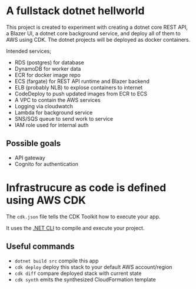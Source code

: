 # A fullstack dotnet hellworld

This project is created to experiment with creating a dotnet core REST API, a Blazer UI, a dotnet core background service, and deploy all of them to AWS using CDK.
The dotnet projects will be deployed as docker containers. 

Intended services;
- RDS (postgres) for database
- DynamoDB for worker data
- ECR for docker image repo
- ECS (fargate) for REST API runtime and Blazer backend
- ELB (probably NLB) to explose containers to internet
- CodeDeploy to push updated images from ECR to ECS
- A VPC to contain the AWS services
- Logging via cloudwatch
- Lambda for background service
- SNS/SQS queue to send work to service
- IAM role used for internal auth

## Possible goals

- API gateway
- Cognito for authentication

# Infrastrucure as code is defined using AWS CDK 

The `cdk.json` file tells the CDK Toolkit how to execute your app.

It uses the [.NET CLI](https://docs.microsoft.com/dotnet/articles/core/) to compile and execute your project.

## Useful commands

* `dotnet build src` compile this app
* `cdk deploy`       deploy this stack to your default AWS account/region
* `cdk diff`         compare deployed stack with current state
* `cdk synth`        emits the synthesized CloudFormation template